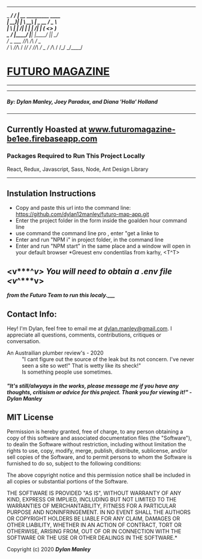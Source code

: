 ___________      __                                         
\_   _____/_ ___/  |_ __ _________  ____                    
 |    __)|  |  \   __\  |  \_  __ \/  _ \                   
 |     \ |  |  /|  | |  |  /|  | \(  <_> )                  
 \___  / |____/ |__| |____/ |__|   \____/                   
     \/                                                                _      ___ 
  /\/\    /_\    / _ \
 /    \  //_\\  / /_\/
/ /\/\ \/  _  \/ /_\\ 
\/    \/\_/ \_/\____/               
# [FUTURO MAGAZINE](https://futuromagazine-be1ee.firebaseapp.com/)
--------
--------



##### By: Dylan Manley, Joey Paradox, and Diana 'Holla' Holland

----

## Currently Hoasted at www.futuromagazine-be1ee.firebaseapp.com

### **Packages Required to Run This Project Locally**

React, Redux, Javascript, Sass, Node, Ant Design Library

-----

## **Instulation Instructions**

* Copy and paste this url into the command line: https://github.com/dylan12manley/futuro-map-app.git
* Enter the project folder in the form inside  the goalden hour command line
* use command the command line pro , enter "get a linke to  
* Enter and run "NPM i" in project folder, in the command line
* Enter and run "NPM start" in the same place and a window will open in your default browser
*Greuest env condentilas from karhy, 
                            <T^T> 
## <v***^***v> You will need to obtain a .env file <v***^***v>   

*****from the Futuro Team to run this localy.___*****

## Contact Info: 
Hey! I'm Dylan, feel free to email me at dylan.manley@gmail.com. I appreciate all questions, comments, contributions, critiques or conversation. 

<dl>
<dt>An Austrailian plumber review's - 2020</dt>
  <dd>"I cant figure out the source of the leak but its not concern. I've never seen a site so wet!" That is wetty like its sheck!"

  

  <dd>Is something people use sometimes.</dd>
</dl>

##### "It's still/alwyays in the works, please message me if you have any thoughts, critisism or advice for this project. Thank you for viewing it!" - Dylan Manley     


## MIT License

Permission is hereby granted, free of charge, to any person obtaining a copy of this software and associated documentation files (the "Software"), to dealin the Software without restriction, including without limitation the rights to use, copy, modify, merge, publish, distribute, sublicense, and/or sell copies of the Software, and to permit persons to whom the Software is furnished to do so, subject to the following conditions:

The above copyright notice and this permission notice shall be included in all copies or substantial portions of the Software.

THE SOFTWARE IS PROVIDED "AS IS", WITHOUT WARRANTY OF ANY KIND, EXPRESS OR IMPLIED, INCLUDING BUT NOT LIMITED TO THE WARRANTIES OF MERCHANTABILITY, FITNESS FOR A PARTICULAR PURPOSE AND NONINFRINGEMENT. IN NO EVENT SHALL THE AUTHORS OR COPYRIGHT HOLDERS BE LIABLE FOR ANY CLAIM, DAMAGES OR OTHER LIABILITY, WHETHER IN AN ACTION OF CONTRACT, TORT OR OTHERWISE, ARISING FROM, OUT OF OR IN CONNECTION WITH THE SOFTWARE OR THE USE OR OTHER DEALINGS IN THE SOFTWARE.*

Copyright (c) 2020 **_Dylan Manley_**
